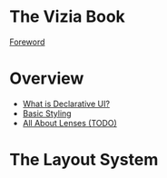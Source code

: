 # The Vizia Book

[Foreword](foreword.md)

# Overview
- [What is Declarative UI?](./walkthrough/introduction.md)
- [Basic Styling](./walkthrough/styling.md)
- [All About Lenses (TODO)](./walkthrough/lenses.md)

# The Layout System
